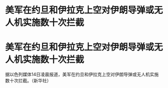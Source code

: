 # 美军在约旦和伊拉克上空对伊朗导弹或无人机实施数十次拦截

# 美军在约旦和伊拉克上空对伊朗导弹或无人机实施数十次拦截

据以色列媒体14日凌晨报道，美军在约旦和伊拉克上空对伊朗导弹或无人机实施数十次拦截。（新华社）

